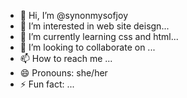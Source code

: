 - 👋 Hi, I’m @synonmysofjoy
- 👀 I’m interested in web site deisgn...
- 🌱 I’m currently learning css and html...
- 💞️ I’m looking to collaborate on ...
- 📫 How to reach me ...
- 😄 Pronouns: she/her
- ⚡ Fun fact: ...

<!---
synonmysofjoy/synonmysofjoy is a ✨ special ✨ repository because its `README.md` (this file) appears on your GitHub profile.
You can click the Preview link to take a look at your changes.
--->
